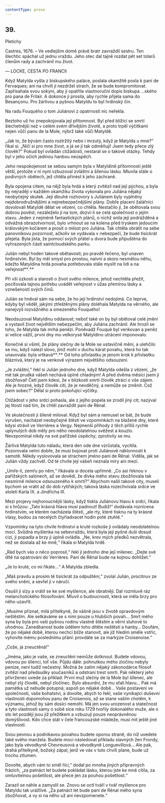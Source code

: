 ```yaml
---
contentType: prose
---
```


## 39.  
Pletichy

Castres, 1676. – Ve vedlejším domě právě bratr zavraždil sestru. Ten šlechtic spáchal už jednu vraždu. Jeho otec dal tajně rozdat pět set tolarů členům rady a zachránil mu život.

— LOCKE, CESTA PO FRANCII

Když Matylda vyšla z biskupského paláce, poslala okamžitě posla k paní de Fervaques; ani na chvíli ji nezdržel strach, že se bude kompromitovat. Zapřísahala svou sokyni, aby jí opatřila vlastnoruční dopis biskupa …ského pro pana de Frilair. A dokonce ji prosila, aby rychle přijela sama do Besançonu. Pro žárlivou a pyšnou Matyldu to byl hrdinský čin.

Na radu Fouquého o tom Juliánovi z opatrnosti nic neřekla.

Beztoho už ho znepokojovala její přítomnost. Byl před blížící se smrtí šlechetnější než v celém svém dřívějším životě, a proto trpěl výčitkami nejen vůči panu de la Mole, nýbrž také vůči Matyldě.

„Jak to, že bývám často roztržitý nebo i mrzutý, když je Matylda u mne?“ říkal si. „Ničí si pro mne život, a já se jí tak odměňuji! Jsem tedy přece zlý člověk?“ Pokud byl ovládán ctižádostí, nestaral se o takové otázky. Tehdy byl v jeho očích jedinou hanbou neúspěch.

Jeho nespokojenost se sebou samým byla v Matyldině přítomnosti ještě větší, protože v ní nyní vzbuzoval zvláštní a šílenou lásku. Mluvila stále o podivných obětech, jež chtěla přinést k jeho záchraně.

Byla opojena citem, na nějž byla hrdá a který zvítězil nad její pýchou, a byla by nejraději v každém okamžiku života vykonala pro Juliána nějaký neobyčejný skutek. Její dlouhé rozhovory s Juliánem byly vyplněny nejdobrodružnějšími a nejnebezpečnějšími plány. Dobře placení žalářníci dovolovali Matyldě dělat ve vězení, co chtěla. Nestačilo jí, že obětovala svou dobrou pověst; nezáleželo jí na tom, dozví-li se celá společnost o jejím stavu. Jeden z nejméně fantastických plánů, o nichž snila její podrážděná a odvážná obrazotvornost, bylo vrhnout se na kolena před tryskem jedoucím královským kočárem a prosit o milost pro Juliána. Tak chtěla obrátit na sebe panovníkovu pozornost, ačkoliv se vydávala v nebezpečí, že bude tisíckrát přejeta. Byla jista, že pomocí svých přátel u dvora bude připuštěna do vyhrazených částí saintcloudského parku.

Julián nebyl hoden takové obětavosti; po pravdě řečeno, byl unaven hrdinstvím. Byl by měl smysl pro prostou, naivní a skoro nesmělou něhu, kdežto Matyldina hrdá povaha potřebovala stále myslit na lidi a na veřejnost**_._**

Při vší úzkosti a starosti o život svého milence, jehož nechtěla přežít, pociťovala tajnou potřebu uvádět veřejnost v úžas přemírou lásky a vznešeností svých činů.

Julián se hněval sám na sebe, že ho její hrdinství nedojímá. Co teprve, kdyby byl věděl, jakými ztřeštěnými plány doléhala Matylda na věrného, ale nanejvýš rozvážného a omezeného Fouquého!

Neodsuzoval Matyldinu oddanost; neboť také on by byl obětoval celé jmění a vystavil život největším nebezpečím, aby Juliána zachránil. Ale hrozil se toho, že Matylda tak mrhá penězi. Poněvadž Fouqué byl venkovan a peněz si velice vážil, první dny mu velkorysé Matyldino utrácení imponovalo.

Konečně si všiml, že plány slečny de la Mole se ustavičně mění, a ulehčilo se mu, když nalezl slovo, jímž mohl v duchu kárat povahu, která ho tak unavovala: byla vrtkavá**_._** Od toho přívlastku je jenom krok k přívlastku bláznivá, který je na venkově výrazem největšího odsouzení.

„Je zvláštní,“ řekl si Julián jednoho dne, když Matylda odešla z vězení, „že mě tak prudká vášeň nechává úplně chladným! A před dvěma měsíci jsem ji zbožňoval! Četl jsem kdesi, že v blízkosti smrti člověk ztrácí o vše zájem. Ale je hrozné, když člověk cítí, že je nevděčný, a nemůže se změnit. Což jsem sobec?“ Dělal si proto pokořující výčitky.

Ctižádost v jeho srdci pohasla, ale z jejího popela se zrodil jiný cit; nazýval jej lítostí nad tím, že chtěl zavraždit paní de Rênal.

Ve skutečnosti ji šíleně miloval. Když byl sám a nemusel se bát, že bude vyrušen, nacházel neobyčejné štěstí ve vzpomínkách na blažené dny, které kdysi strávil ve Verrières a Vergy. Nejmenší příhody z těch příliš rychle uplynulých dob měly pro něho neodolatelnou svěžest a kouzlo. Nevzpomínal nikdy na své pařížské úspěchy; zprotivily se mu.

Žárlivá Matylda tuto náladu, která den ode dne vzrůstala, vycítila. Pozorovala velmi dobře, že musí bojovat proti Juliánově náklonnosti k samotě. Někdy vyslovovala se strachem jméno paní de Rênal. Viděla, jak se Julián vždy zachvěl. Od té chvíle její vášeň neznala míry ani mezí.

„Umře-li, zemřu po něm,“ říkávala si docela upřímně. „Co asi řeknou v pařížských salónech, až se dovědí, že dívka mého stavu zbožňovala tak nesmírně milence odsouzeného k smrti?“ Abychom našli takové city, museli bychom se vrátit až do dob rytířských; taková láska rozechvívala srdce ve století Karla IX. a Jindřicha III.

Mezi projevy nejhoroucnější lásky, když tiskla Juliánovu hlavu k srdci, říkala si s hrůzou: „Tato krásná hlava musí padnout! Budiž!“ dodávala roznícena hrdinstvím, ve kterém nacházela štěstí, „ale rty, které tisknu na ty krásné vlasy, budou za necelých čtyřiadvacet hodin poté ztuhlé.“

Vzpomínky na tyto chvíle hrdinství a kruté rozkoše ji ovládaly neodolatelnou mocí. Svůdná myšlenka na sebevraždu, která byla její pyšné duši dosud cizí, ji popadla a brzy ji úplně ovládla. „Ne, krev mých předků nezvětrala, než se dostala až ke mně,“ říkala si Matylda hrdě.

„Rád bych vás o něco poprosil,“ řekl jí jednoho dne její milenec. „Dejte své dítě na opatrování do Verrières. Paní de Rênal bude na kojnou dohlížet.“

„Je to kruté, co mi říkáte…“ A Matylda zbledla.

„Máš pravdu a prosím tě tisíckrát za odpuštění,“ zvolal Julián, procitnuv ze svého snění, a sevřel ji v náručí.

Osušil jí slzy a vrátil se ke své myšlence, ale obratněji. Dal rozmluvě ráz melancholického filosofování. Mluvil o budoucnosti, která se měla brzy pro něho uzavřít.

„Musíme přiznat, milá přítelkyně, že vášně jsou v životě opravdovým neštěstím. Ale setkáváme se s nimi pouze u hlubších povah… Smrt mého syna by byla pro vaši pyšnou rodinu vlastně štěstím a věrní sluhové to uhodnou. Zanedbanost bude údělem toho dítěte neštěstí a hanby… Doufám, že po nějaké době, kterou nechci blíže stanovit, ale jíž hledím směle vstříc, vyhovíte mému poslednímu přání: provdáte se za markýze Croisenoise.“

„Cože, já zneuctěná!“

„Jména, jako je vaše, se zneuctění nemůže dotknout. Budete vdovou, vdovou po šílenci, toť vše. Půjdu dále: pohnutkou mého zločinu nebyly peníze, není tudíž nečestný. Možná že zatím nějaký zákonodárce filosof zvítězí nad předsudky současníků a odstraní trest smrti. Pak některý jeho přívrženec uvede za příklad: První muž slečny de la Mole byl šílenec, ale nebyl zlý člověk, nebyl zločinec. Bylo absurdní, že mu sťali hlavu… Pak má památka už nebude potupná; aspoň po nějaké době… Vaše postavení ve společnosti, vaše bohatství, a dovolte, abych to řekl, vaše vynikající duševní vlastnosti dopomohou panu de Croisenois, až se stane vaším chotěm, k významu, jehož by sám dosíci nemohl. Má jen svou urozenost a statečnost a tyto vlastnosti samy o sobě sice roku 1729 tvořily dokonalého muže, ale o sto let později jsou již přežitkem a vzbuzují pouze neoprávněnou domýšlivost. Kdo chce stát v čele francouzské mládeže, musí mít ještě jiné vlastnosti.

Svou pevnou a podnikavou povahou budete oporou straně, do níž uvedete také svého manžela. Budete moci následovat příkladu slavných žen Frondy, jako byla vévodkyně Chevreusová a vévodkyně Longuevillová… Ale pak, drahá přítelkyně, božský zápal, jenž ve vás v tuto chvíli plane, bude už trochu ztlumen.

Dovolte, abych vám to směl říci,“ dodal po mnoha jiných přípravných frázích, „za patnáct let budete pokládat lásku, kterou jste ke mně cítila, za omluvitelnou pošetilost, ale přece jen za pouhou pošetilost.“

Zarazil se náhle a zamyslil se. Znovu se octl tváří v tvář myšlence pro Matyldu tak urážlivé. „Za patnáct let bude paní de Rênal mého syna zbožňovat, a vy si na něho už ani nevzpomenete.“
